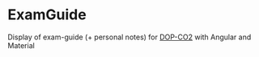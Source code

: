 # ExamGuide

Display of exam-guide (+ personal notes) for [DOP-CO2](https://aws.amazon.com/certification/certified-devops-engineer-professional/?nc1=h_ls) with Angular and Material